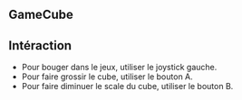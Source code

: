 ## GameCube

## Intéraction

- Pour bouger dans le jeux, utiliser le joystick gauche.
- Pour faire grossir le cube, utiliser le bouton A.
- Pour faire diminuer le scale du cube, utiliser le bouton B.
